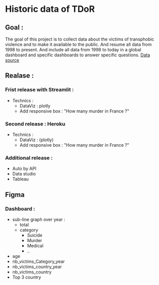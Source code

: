 # Historic data of TDoR 
## Goal :
The goal of this project is to collect data about the victims of transphobic violence and to make it available to the public. And resume all data from 1998 to present.  And include all data from 1998 to today in a global dashboard and specific dashboards to answer specific questions. [Data source](https://tdor.translivesmatter.info/reports?view=map])

## Realase :
### Frist release with **Streamlit** :
  * Technics :
      * DataViz : plotly
      * Add responsive box : "How many murder in France ?"

  
### Second release : Heroku
  * Technics :
      * DataViz : (plotly)
      * Add responsive box : "How many murder in France ?"

### Additional release :
  * Auto by API
  * Data studio 
  * Tableau 

## Figma 
### Dashboard  : 
* sub-line graph over year : 
  * total 
  * category 
    * Suicide
    * Murder
    * Medical 
    * .. 
* age
* nb_victims_Category_year
* nb_victims_country_year
* nb_victims_country
* Top 3 country
  